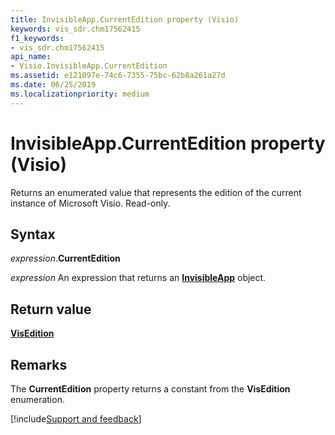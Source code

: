 ```yaml
---
title: InvisibleApp.CurrentEdition property (Visio)
keywords: vis_sdr.chm17562415
f1_keywords:
- vis_sdr.chm17562415
api_name:
- Visio.InvisibleApp.CurrentEdition
ms.assetid: e121097e-74c6-7355-75bc-62b8a261a27d
ms.date: 06/25/2019
ms.localizationpriority: medium
---
```



# InvisibleApp.CurrentEdition property (Visio)

Returns an enumerated value that represents the edition of the current instance of Microsoft Visio. Read-only.


## Syntax

_expression_.**CurrentEdition**

_expression_ An expression that returns an **[InvisibleApp](Visio.InvisibleApp.md)** object.


## Return value

**[VisEdition](Visio.VisEdition.md)**


## Remarks

The **CurrentEdition** property returns a constant from the **VisEdition** enumeration.

[!include[Support and feedback](~/includes/feedback-boilerplate.md)]